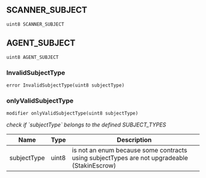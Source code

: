 
## SCANNER_SUBJECT

```solidity
uint8 SCANNER_SUBJECT
```

## AGENT_SUBJECT

```solidity
uint8 AGENT_SUBJECT
```



### InvalidSubjectType

```solidity
error InvalidSubjectType(uint8 subjectType)
```

### onlyValidSubjectType

```solidity
modifier onlyValidSubjectType(uint8 subjectType)
```

_check if &#x60;subjectType&#x60; belongs to the defined SUBJECT_TYPES_

| Name | Type | Description |
| ---- | ---- | ----------- |
| subjectType | uint8 | is not an enum because some contracts using subjectTypes are not upgradeable (StakinEscrow) |

